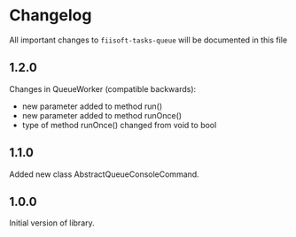 # Changelog

All important changes to `fiisoft-tasks-queue` will be documented in this file

## 1.2.0

Changes in QueueWorker (compatible backwards):
 - new parameter added to method run()
 - new parameter added to method runOnce()
 - type of method runOnce() changed from void to bool

## 1.1.0

Added new class AbstractQueueConsoleCommand.

## 1.0.0

Initial version of library.
